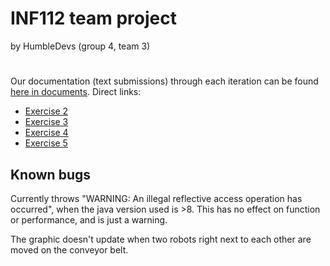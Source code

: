 # INF112 team project
by HumbleDevs (group 4, team 3)


#
Our documentation (text submissions) through each iteration can be found [here in documents](documents).
Direct links:
* [Exercise 2](documents/assignments/oblig2.md)
* [Exercise 3](documents/assignments/oblig3.md)
* [Exercise 4](documents/assignments/oblig4.md)
* [Exercise 5](documents/assignments/oblig5.md)

## Known bugs
Currently throws "WARNING: An illegal reflective access operation has occurred", 
when the java version used is >8. This has no effect on function or performance, and is just a warning.

The graphic doesn't update when two robots right next to each other are moved on the conveyor belt.

